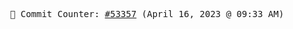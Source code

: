 <p align="center">
    <samp>
        📮 Commit Counter: <a href="https://github.com/Javascript-void0/Javascript-void0/commits/main">#53357</a> (April 16, 2023 @ 09:33 AM)
    </samp>
</p>